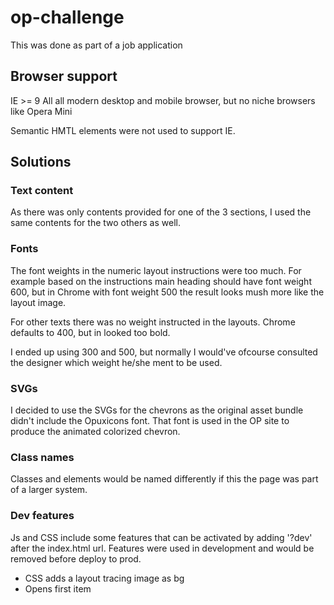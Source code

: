 # op-challenge
This was done as part of a job application

## Browser support
IE >= 9
All all modern desktop and mobile browser, but no niche browsers like Opera Mini

Semantic HMTL elements were not used to support IE.

## Solutions

### Text content
As there was only contents provided for one of the 3 sections, I used the same contents for the two others as well.

### Fonts
The font weights in the numeric layout instructions were too much. For example based on the instructions main heading should have font weight 600, but in Chrome with font weight 500 the result looks mush more like the layout image.

For other texts there was no weight instructed in the layouts. Chrome defaults to 400, but in looked too bold. 

I ended up using 300 and 500, but normally I would've ofcourse consulted the designer which weight he/she ment to be used.

### SVGs
I decided to use the SVGs for the chevrons as the original asset bundle didn't include the Opuxicons font. That font is used in the OP site to produce the animated colorized chevron. 

### Class names
Classes and elements would be named differently if this the page was part of a larger system.

### Dev features
Js and CSS include some features that can be activated by adding '?dev' after the index.html url. Features were used in development and would be removed before deploy to prod.
- CSS adds a layout tracing image as bg
- Opens first item